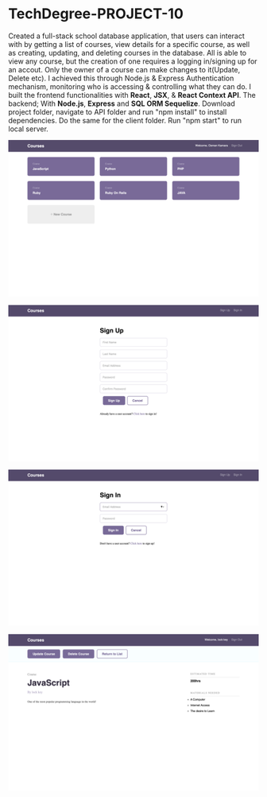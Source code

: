 # TechDegree-PROJECT-10
Created a full-stack school database application, that users can interact with by getting a list of courses, view details for a specific course, as well as creating, updating, and deleting courses in the database. All is able to view any course, but the creation of one requires a logging in/signing up for an accout. Only the owner of a course can make changes to it(Update, Delete etc). I achieved this through Node.js & Express Authentication mechanism, monitoring who is accessing & controlling what they can do. I built the frontend functionalities with **React**, **JSX**, & **React Context API**. The backend; With **Node.js**, **Express** and **SQL ORM Sequelize**.
Download project folder, navigate to API folder and run "npm install" to install dependencies. Do the same for the client folder. Run "npm start" to run local server.

![screen shot showcase of live version](https://github.com/osmankbk/Full-Stack-React-REST-API-App/blob/master/markup/ss3.png)

![screen shot showcase of live version](https://github.com/osmankbk/Full-Stack-React-REST-API-App/blob/master/markup/ss1.png)

![screen shot showcase of live version](https://github.com/osmankbk/Full-Stack-React-REST-API-App/blob/master/markup/ss2.png)

![screen shot showcase of live version](https://github.com/osmankbk/Full-Stack-React-REST-API-App/blob/master/markup/ss4.png)

